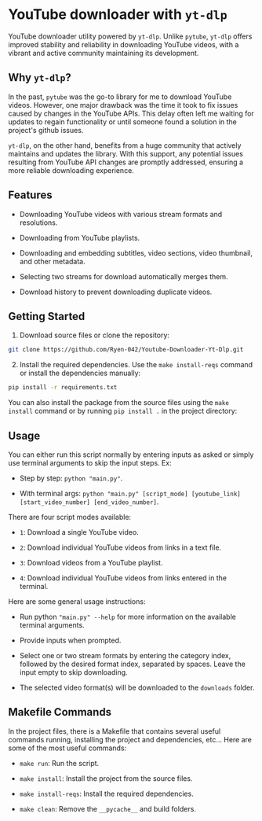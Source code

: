 # YouTube downloader with `yt-dlp`

YouTube downloader utility powered by `yt-dlp`. Unlike `pytube`, `yt-dlp` offers improved stability and reliability in downloading YouTube videos, with a vibrant and active community maintaining its development.

## Why `yt-dlp`?

In the past, `pytube` was the go-to library for me to download YouTube videos. However, one major drawback was the time it took to fix issues caused by changes in the YouTube APIs. This delay often left me waiting for updates to regain functionality or until someone found a solution in the project's github issues.

`yt-dlp`, on the other hand, benefits from a huge community that actively maintains and updates the library. With this support, any potential issues resulting from YouTube API changes are promptly addressed, ensuring a more reliable downloading experience.

## Features

- Downloading YouTube videos with various stream formats and resolutions.

- Downloading from YouTube playlists.

- Downloading and embedding subtitles, video sections, video thumbnail, and other metadata.

- Selecting two streams for download automatically merges them.

- Download history to prevent downloading duplicate videos.

## Getting Started

1. Download source files or clone the repository:

```bash
git clone https://github.com/Ryen-042/Youtube-Downloader-Yt-Dlp.git
```

2. Install the required dependencies. Use the `make install-reqs` command or install the dependencies manually:

```bash
pip install -r requirements.txt
```
You can also install the package from the source files using the `make install` command or by running `pip install .` in the project directory:

## Usage

You can either run this script normally by entering inputs as asked or simply use terminal arguments to skip the input steps. Ex:

- Step by step: `python "main.py"`.

- With terminal args: `python "main.py" [script_mode] [youtube_link] [start_video_number] [end_video_number]`.

There are four script modes available:

- `1`: Download a single YouTube video.

- `2`: Download individual YouTube videos from links in a text file.

- `3`: Download videos from a YouTube playlist.

- `4`: Download individual YouTube videos from links entered in the terminal.

Here are some general usage instructions:

- Run python `"main.py" --help` for more information on the available terminal arguments.

- Provide inputs when prompted.

- Select one or two stream formats by entering the category index, followed by the desired format index, separated by spaces. Leave the input empty to skip downloading.

- The selected video format(s) will be downloaded to the `downloads` folder.

## Makefile Commands

In the project files, there is a Makefile that contains several useful commands running, installing the project and dependencies, etc... Here are some of the most useful commands:

- `make run`: Run the script.

- `make install`: Install the project from the source files.

- `make install-reqs`: Install the required dependencies.

- `make clean`: Remove the `__pycache__` and build folders.

